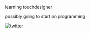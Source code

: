 learning touchdesigner

possibly going to start on programming

[![twitter](https://img.shields.io/badge/twitter-1DA1F2?style=for-the-badge&logo=twitter&logoColor=white)](https://twitter.com/auhors)
